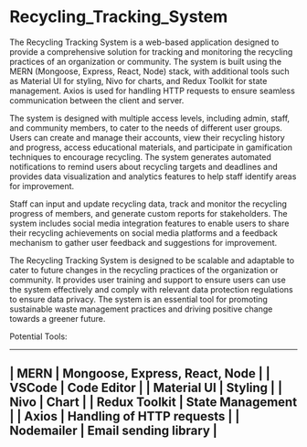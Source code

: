 # Recycling_Tracking_System

The Recycling Tracking System is a web-based application designed to provide a comprehensive solution for tracking and monitoring the recycling practices of an organization or community. The system is built using the MERN (Mongoose, Express, React, Node) stack, with additional tools such as Material UI for styling, Nivo for charts, and Redux Toolkit for state management. Axios is used for handling HTTP requests to ensure seamless communication between the client and server. 

The system is designed with multiple access levels, including admin, staff, and community members, to cater to the needs of different user groups. Users can create and manage their accounts, view their recycling history and progress, access educational materials, and participate in gamification techniques to encourage recycling. The system generates automated notifications to remind users about recycling targets and deadlines and provides data visualization and analytics features to help staff identify areas for improvement. 

Staff can input and update recycling data, track and monitor the recycling progress of members, and generate custom reports for stakeholders. The system includes social media integration features to enable users to share their recycling achievements on social media platforms and a feedback mechanism to gather user feedback and suggestions for improvement. 

The Recycling Tracking System is designed to be scalable and adaptable to cater to future changes in the recycling practices of the organization or community. It provides user training and support to ensure users can use the system effectively and comply with relevant data protection regulations to ensure data privacy. The system is an essential tool for promoting sustainable waste management practices and driving positive change towards a greener future.

Potential Tools:

  -------------------------------------------------
 | MERN           | Mongoose, Express, React, Node |
 | VSCode         | Code Editor                    |
 | Material UI    | Styling                        |
 | Nivo           | Chart                          |
 | Redux Toolkit  | State Management               |
 | Axios	        | Handling of HTTP requests      |
 | Nodemailer     | Email sending library          |
  -------------------------------------------------
